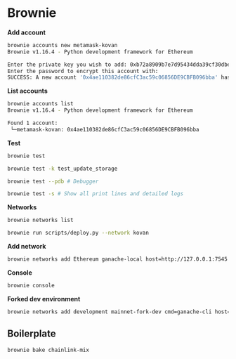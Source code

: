 # Brownie

**Add account**

```bash
brownie accounts new metamask-kovan
Brownie v1.16.4 - Python development framework for Ethereum

Enter the private key you wish to add: 0xb72a8909b7e7d95434dda39cf30dbe0dcdbb13229adaab0a3c2175353442392c
Enter the password to encrypt this account with:
SUCCESS: A new account '0x4ae110382de86cfC3ac59c06856DE9CBFB096bba' has been generated with the id 'metamask-kovan'
```

**List accounts**

```bash
brownie accounts list
Brownie v1.16.4 - Python development framework for Ethereum

Found 1 account:
 └─metamask-kovan: 0x4ae110382de86cfC3ac59c06856DE9CBFB096bba
```

**Test**

```bash
brownie test
```

```bash
brownie test -k test_update_storage
```

```bash
brownie test --pdb # Debugger
```

```bash
brownie test -s # Show all print lines and detailed logs
```

**Networks**

```bash
brownie networks list
```

```bash
brownie run scripts/deploy.py --network kovan
```

**Add network**

```bash
brownie networks add Ethereum ganache-local host=http://127.0.0.1:7545 chainid=1337
```

**Console**

```bash
brownie console
```

**Forked dev environment**

```bash
brownie networks add development mainnet-fork-dev cmd=ganache-cli host=http://127.0.0.1 fork='https://eth-mainnet.alchemyapi.io/v2/PJ0OhJFMF9FFmwc3T9biMiaDGrmB8xPl' accounts=10 mnemonic=brownie port=7545
```

## Boilerplate

```
brownie bake chainlink-mix
```